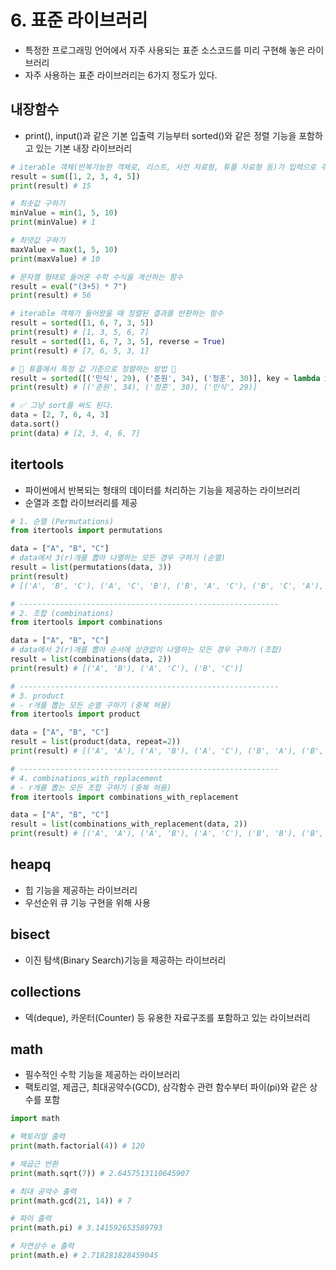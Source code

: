 # 6. 표준 라이브러리

- 특정한 프로그래밍 언어에서 자주 사용되는 표준 소스코드를 미리 구현해 놓은 라이브러리
- 자주 사용하는 표준 라이브러리는 6가지 정도가 있다.

## 내장함수

- print(), input()과 같은 기본 입출력 기능부터 sorted()와 같은 정렬 기능을 포함하고 있는 기본 내장 라이브러리

```py
# iterable 객체(반복가능한 객체로, 리스트, 사전 자료형, 튜플 자료형 등)가 입력으로 주어졌을 때, 모든 원소의 합을 반환
result = sum([1, 2, 3, 4, 5])
print(result) # 15

# 최솟값 구하기
minValue = min(1, 5, 10)
print(minValue) # 1

# 최댓값 구하기
maxValue = max(1, 5, 10)
print(maxValue) # 10

# 문자열 형태로 들어온 수학 수식을 계산하는 함수
result = eval("(3+5) * 7")
print(result) # 56

# iterable 객체가 들어왔을 때 정렬된 결과를 반환하는 함수
result = sorted([1, 6, 7, 3, 5])
print(result) # [1, 3, 5, 6, 7]
result = sorted([1, 6, 7, 3, 5], reverse = True)
print(result) # [7, 6, 5, 3, 1]

# 🚨 튜플에서 특정 값 기준으로 정렬하는 방법 🚨
result = sorted([('민식', 29), ('준원', 34), ('정훈', 30)], key = lambda x: x[1], reverse = True)
print(result) # [('준원', 34), ('정훈', 30), ('민식', 29)]

# ✅ 그냥 sort를 써도 된다.
data = [2, 7, 6, 4, 3]
data.sort()
print(data) # [2, 3, 4, 6, 7]
```

## itertools

- 파이썬에서 반복되는 형태의 데이터를 처리하는 기능을 제공하는 라이브러리
- 순열과 조합 라이브러리를 제공

```py
# 1. 순열 (Permutations)
from itertools import permutations

data = ["A", "B", "C"]
# data에서 3(r)개를 뽑아 나열하는 모든 경우 구하기 (순열)
result = list(permutations(data, 3))
print(result)
# [('A', 'B', 'C'), ('A', 'C', 'B'), ('B', 'A', 'C'), ('B', 'C', 'A'), ('C', 'A', 'B'), ('C', 'B', 'A')]

# ----------------------------------------------------------
# 2. 조합 (combinations)
from itertools import combinations

data = ["A", "B", "C"]
# data에서 2(r)개를 뽑아 순서에 상관없이 나열하는 모든 경우 구하기 (조합)
result = list(combinations(data, 2))
print(result) # [('A', 'B'), ('A', 'C'), ('B', 'C')]

# ----------------------------------------------------------
# 3. product
# - r개를 뽑는 모든 순열 구하기 (중복 허용)
from itertools import product

data = ["A", "B", "C"]
result = list(product(data, repeat=2))
print(result) # [('A', 'A'), ('A', 'B'), ('A', 'C'), ('B', 'A'), ('B', 'B'), ('B', 'C'), ('C', 'A'), ('C', 'B'), ('C', 'C')]

# ----------------------------------------------------------
# 4. combinations_with_replacement
# - r개를 뽑는 모든 조합 구하기 (중복 허용)
from itertools import combinations_with_replacement

data = ["A", "B", "C"]
result = list(combinations_with_replacement(data, 2))
print(result) # [('A', 'A'), ('A', 'B'), ('A', 'C'), ('B', 'B'), ('B', 'C'), ('C', 'C')]
```

## heapq

- 힙 기능을 제공하는 라이브러리
- 우선순위 큐 기능 구현을 위해 사용

## bisect

- 이진 탐색(Binary Search)기능을 제공하는 라이브러리

## collections

- 덱(deque), 카운터(Counter) 등 유용한 자료구조를 포함하고 있는 라이브러리

## math

- 필수적인 수학 기능을 제공하는 라이브러리
- 팩토리얼, 제곱근, 최대공약수(GCD), 삼각함수 관련 함수부터 파이(pi)와 같은 상수를 포함

```py
import math

# 팩토리얼 출력
print(math.factorial(4)) # 120

# 제곱근 반환
print(math.sqrt(7)) # 2.6457513110645907

# 최대 공약수 출력
print(math.gcd(21, 14)) # 7

# 파이 출력
print(math.pi) # 3.141592653589793

# 자연상수 e 출력
print(math.e) # 2.718281828459045
```
